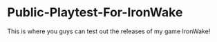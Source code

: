 # Public-Playtest-For-IronWake
This is where you guys can test out the releases of my game IronWake!
